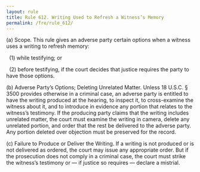 ```yaml
---
layout: rule
title: Rule 612. Writing Used to Refresh a Witness’s Memory
permalink: /fre/rule_612/
---
```


(a) Scope. This rule gives an adverse party certain options when a witness uses a writing to refresh memory:


&nbsp;&nbsp;(1) while testifying; or


&nbsp;&nbsp;(2) before testifying, if the court decides that justice requires the party to have those options.


(b) Adverse Party’s Options; Deleting Unrelated Matter. Unless 18 U.S.C. § 3500 provides otherwise in a criminal case, an adverse party is entitled to have the writing produced at the hearing, to inspect it, to cross-examine the witness about it, and to introduce in evidence any portion that relates to the witness’s testimony. If the producing party claims that the writing includes unrelated matter, the court must examine the writing in camera, delete any unrelated portion, and order that the rest be delivered to the adverse party. Any portion deleted over objection must be preserved for the record.


(c) Failure to Produce or Deliver the Writing. If a writing is not produced or is not delivered as ordered, the court may issue any appropriate order. But if the prosecution does not comply in a criminal case, the court must strike the witness’s testimony or — if justice so requires — declare a mistrial.

